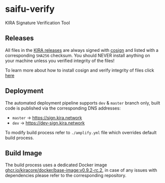 # saifu-verify
KIRA Signature Verification Tool

## Releases

All files in the [KIRA releases](https://github.com/KiraCore/saifu-sign/releases) are always signed with [cosign](https://github.com/sigstore/cosign/releases) and listed with a corresponding `SHA256` checksum. You should NEVER install anything on your machine unless you verified integrity of the files!

To learn more about how to install cosign and verify integrity of files click [here](./COSIGN.md)

## Deployment

The automated deployment pipeline supports `dev` & `master` branch only, built code is published via the corresponding DNS addresses:

* `master` -> https://sign.kira.network
* `dev` -> https://dev-sign.kira.network

To modify build process refer to `./amplify.yml` file which overrides default build process.

## Build Image

The build process uses a dedicated Docker image [ghcr.io/kiracore/docker/base-image:v0.9.2-rc.2](https://github.com/kiracore/docker/pkgs/container/docker%2Fbase-image/19058504?tag=v0.9.2-rc.2), in case of any issues with dependencies please refer to the corresponding repository.

